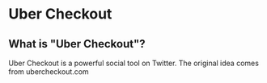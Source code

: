 Uber Checkout
=======
## What is "Uber Checkout"?
Uber Checkout is a powerful social tool on Twitter.
The original idea comes from ubercheckout.com
